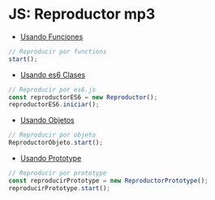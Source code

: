 # JS: Reproductor mp3

* [Usando Funciones](https://github.com/Dravernuss/bootcamp-challenges/blob/main/JS-Reproductor-MP3/functions.js)
```js
// Reproducir por functions
start();
```

* [Usando es6 Clases](https://github.com/Dravernuss/bootcamp-challenges/blob/main/JS-Reproductor-MP3/es6.js)
```js
// Reproducir por es6.js
const reproductorES6 = new Reproductor();
reproductorES6.iniciar();
```

* [Usando Objetos](https://github.com/Dravernuss/bootcamp-challenges/blob/main/JS-Reproductor-MP3/object.js)
```js
// Reproducir por objeto
ReproductorObjeto.start();
```

* [Usando Prototype](https://github.com/Dravernuss/bootcamp-challenges/blob/main/JS-Reproductor-MP3/prototype.jss)
```js
// Reproducir por prototype
const reproducirPrototype = new ReproductorPrototype();
reproducirPrototype.start();
```
